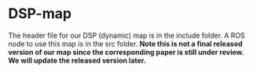 # DSP-map
The header file for our DSP (dynamic) map is in the include folder. A ROS node to use this map is in the src folder.
__Note this is not a final released version of our map since the corresponding paper is still under review. We will update the released version later.__

